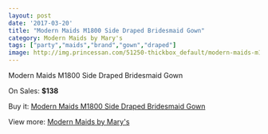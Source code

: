 ```yaml
---
layout: post
date: '2017-03-20'
title: "Modern Maids M1800 Side Draped Bridesmaid Gown"
category: Modern Maids by Mary's
tags: ["party","maids","brand","gown","draped"]
image: http://img.princessan.com/51250-thickbox_default/modern-maids-m1800-side-draped-bridesmaid-gown.jpg
---
```

Modern Maids M1800 Side Draped Bridesmaid Gown

On Sales: **$138**
<a href="https://www.princessan.com/en/modern-maids-by-mary-s/23143-modern-maids-m1800-side-draped-bridesmaid-gown.html"><amp-img layout="responsive" width="600" height="600" src="//img.princessan.com/51250-thickbox_default/modern-maids-m1800-side-draped-bridesmaid-gown.jpg" alt="Modern Maids M1800 Side Draped Bridesmaid Gown 0" /></a>
<a href="https://www.princessan.com/en/modern-maids-by-mary-s/23143-modern-maids-m1800-side-draped-bridesmaid-gown.html"><amp-img layout="responsive" width="600" height="600" src="//img.princessan.com/51252-thickbox_default/modern-maids-m1800-side-draped-bridesmaid-gown.jpg" alt="Modern Maids M1800 Side Draped Bridesmaid Gown 1" /></a>
<a href="https://www.princessan.com/en/modern-maids-by-mary-s/23143-modern-maids-m1800-side-draped-bridesmaid-gown.html"><amp-img layout="responsive" width="600" height="600" src="//img.princessan.com/51251-thickbox_default/modern-maids-m1800-side-draped-bridesmaid-gown.jpg" alt="Modern Maids M1800 Side Draped Bridesmaid Gown 2" /></a>

Buy it: [Modern Maids M1800 Side Draped Bridesmaid Gown](https://www.princessan.com/en/modern-maids-by-mary-s/23143-modern-maids-m1800-side-draped-bridesmaid-gown.html "Modern Maids M1800 Side Draped Bridesmaid Gown")

View more: [Modern Maids by Mary's](https://www.princessan.com/en/199-modern-maids-by-mary-s "Modern Maids by Mary's")